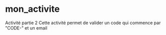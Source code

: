 # mon_activite
Activité partie 2
Cette activité permet de valider un code qui commence par "CODE-" et un email
